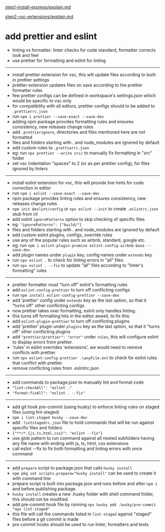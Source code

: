 [step1-install-express/explain.md](https://github.com/dheeraj-br/random2/blob/step1-install-express/explain.md)

[step2-vsc-extensions/explain.md](https://github.com/dheeraj-br/random2/blob/step2-vsc-extensions/explain.md)

# add prettier and eslint

- linting vs formatter: linter checks for code standard, formatter corrects look and feel
- use prettier for formatting and eslint for linting

---

- install prettier extension for vsc, this will update files according to built-in prettier settings
- prettier extension updates files on save according to the prettier formatter rules
- few prettier configs can be defined in workspace's settings.json which would be specific to vsc only
- for compatibility with all editors, prettier configs should to be added to `.prettierrc.json`
- run `npm i prettier --save-exact --save-dev`
- adding npm package provides formatting rules and ensures consistency, new releases change rules
- add `.prettierignore`, directories and files mentioned here are not formatted
- files and folders starting with . and node_modules are ignored by default
- add custom rules to `.prettierrc.json`
- eg: run `npx prettier --write src/` to manually fix formatting in "src" folder
- set vsc indentation "spaces" to 2 (or as per prettier config), for files ignored by linters

---

- install eslint extension for vsc, this will provide live hints for code correction in editor
- run `npm i eslint --save-exact --save-dev`
- npm package provides linting rules and ensures consistency, new releases change rules
- `npm init @eslint/config` or `npx eslint --init` to create `.eslintrc.json` stub from cli
- add eslint `ignorePatterns` option to skip checking of specific files
- eg: `"ignorePatterns": ["build/"]`
- files and folders starting with . and node_modules are ignored by default
- add custom eslint plugins, configs, override rules
- use any of the popular rules such as airbnb, standard, google etc.
- eg: run `npm i eslint-plugin-promise eslint-config-airbnb-base --save-dev`
- add plugin names under `plugin` key, config names under `extends` key
- run `npx eslint .` to check for linting errors in "all" files
- run `npx eslint . --fix` to update "all" files according to "linter's formatting" rules

---

- prettier formatter must "turn off" eslint's formatting rules
- add `eslint-config-prettier` to turn off conflicting configs
- run `npm install eslint-config-prettier --save-dev`
- add 'prettier' config under `extends` key as the last option, so that it "turns off" other conflicting configs
- now prettier takes over formatting, eslint only handles linting.
- this turns off formatting hits in the editor aswell, to fix this:
- add `eslint-plugin-prettier` to turn off conflicting plugins
- add 'prettier' plugin under `plugins` key as the last option, so that it "turns off" other conflicting plugins
- add `"prettier/prettier": "error"` under `rules`, this will configure eslint to display errors from prettier.
- 'rules' in eslint overrides 'extensions', we would need to remove conflicts with prettier.
- run `npx eslint-config-prettier .\anyFile.ext` to check for eslint rules that conflict with prettier.
- remove conflicting rules from .eslintrc.json

---

- add commands to package.josn to manually lint and format code
- `"lint:checkAll": "eslint ."`
- `"format:fixAll": "eslint . --fix"`

---

- add git hook pre-commit (using husky) to enforce linting rules on staged files (using lint-staged)
- `npm i lint-staged husky --save-dev`
- add `.lintstagedrc.json` file to hold commands that will be run against specific files and folders
- `{"**/*.{js,ts,html,css}": "eslint --fix"}`
- use glob pattern to run command against all nested subfolders having any file name with ending with js, ts, html, css extensions
- call eslint --fix to fix both formatting and linting errors with once command

---

- add `prepare` script to package.json that calls `husky install`
- `npm pkg set scripts.prepare="husky install"` can be used to create it with command line
- prepare script is built into package.json and runs before and after `npm i` and before publishing package.
- `husky install` creates a new .husky folder with shell command folder, this should not be modified.
- add pre-commit hook file by running `npx husky add .husky/pre-commit "npx lint-staged"`
- this file will call the commands listed in `lint-staged` against "staged" files before a git commit is made
- pre commit hooks should be used to run linter, formatters and tests
